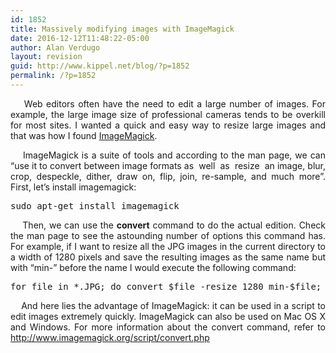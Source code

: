 ```yaml
---
id: 1852
title: Massively modifying images with ImageMagick
date: 2016-12-12T11:48:22-05:00
author: Alan Verdugo
layout: revision
guid: http://www.kippel.net/blog/?p=1852
permalink: /?p=1852
---
```

<p style="text-align: justify;">
      Web editors often have the need to edit a large number of images. For example, the large image size of professional cameras tends to be overkill for most sites. I wanted a quick and easy way to resize large images and that was how I found <a href="http://www.imagemagick.org/script/index.php" target="_blank">ImageMagick</a>.
</p>

<p style="text-align: justify;">
      ImageMagick is a suite of tools and according to the man page, we can &#8220;use it to convert between image formats as  well  as  resize  an image, blur, crop, despeckle, dither, draw on, flip, join, re-sample, and much more&#8221;. First, let&#8217;s install imagemagick:
</p>

<pre class="theme:son-of-obsidian font:droid-sans-mono font-size-enable:false toolbar:2 striped:false nums:false wrap:true lang:sh decode:true">sudo apt-get install imagemagick</pre>

<p style="text-align: justify;">
      Then, we can use the <strong>convert</strong> command to do the actual edition. Check the man page to see the astounding number of options this command has. For example, if I want to resize all the JPG images in the current directory to a width of 1280 pixels and save the resulting images as the same name but with &#8220;min-&#8221; before the name I would execute the following command:
</p>

<pre class="theme:son-of-obsidian font:droid-sans-mono font-size-enable:false toolbar:2 striped:false nums:false wrap:true lang:sh decode:true">for file in *.JPG; do convert $file -resize 1280 min-$file; done</pre>

<p style="text-align: justify;">
      And here lies the advantage of ImageMagick: it can be used in a script to edit images extremely quickly. ImageMagick can also be used on Mac OS X and Windows. For more information about the convert command, refer to <a href="http://www.imagemagick.org/script/convert.php" target="_blank">http://www.imagemagick.org/script/convert.php</a>
</p>